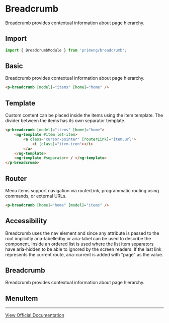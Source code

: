 # Breadcrumb

Breadcrumb provides contextual information about page hierarchy.

## Import

```typescript
import { BreadcrumbModule } from 'primeng/breadcrumb';
```

## Basic

Breadcrumb provides contextual information about page hierarchy.

```html
<p-breadcrumb [model]="items" [home]="home" />
```

## Template

Custom content can be placed inside the items using the item template. The divider between the items has its own separator template.

```html
<p-breadcrumb [model]="items" [home]="home">
    <ng-template #item let-item>
        <a class="cursor-pointer" [routerLink]="item.url">
            <i [class]="item.icon"></i>
        </a>
    </ng-template>
    <ng-template #separator> / </ng-template>
</p-breadcrumb>
```

## Router

Menu items support navigation via routerLink, programmatic routing using commands, or external URLs.

```html
<p-breadcrumb [home]="home" [model]="items" />
```

## Accessibility

Breadcrumb uses the nav element and since any attribute is passed to the root implicitly aria-labelledby or aria-label can be used to describe the component. Inside an ordered list is used where the list item separators have aria-hidden to be able to ignored by the screen readers. If the last link represents the current route, aria-current is added with "page" as the value.

## Breadcrumb

Breadcrumb provides contextual information about page hierarchy.

## MenuItem

---

[View Official Documentation](https://primeng.org/breadcrumb)
